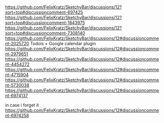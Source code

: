 https://github.com/FelixKratz/SketchyBar/discussions/12?sort=top#discussioncomment-697425
https://github.com/FelixKratz/SketchyBar/discussions/12?sort=top#discussioncomment-1843975
https://github.com/FelixKratz/SketchyBar/discussions/12?sort=top#discussioncomment-7308140
https://github.com/FelixKratz/SketchyBar/discussions/12#discussioncomment-2025720
Todois + Google calendar plugin
https://github.com/FelixKratz/SketchyBar/discussions/12#discussioncomment-2979651
https://github.com/FelixKratz/SketchyBar/discussions/12#discussioncomment-4454272
https://github.com/FelixKratz/SketchyBar/discussions/12#discussioncomment-4715904
https://github.com/FelixKratz/SketchyBar/discussions/12#discussioncomment-5730038
https://github.com/FelixKratz/SketchyBar/discussions/12#discussioncomment-6974137


in case i forget it
https://github.com/FelixKratz/SketchyBar/discussions/12#discussioncomment-6974258
